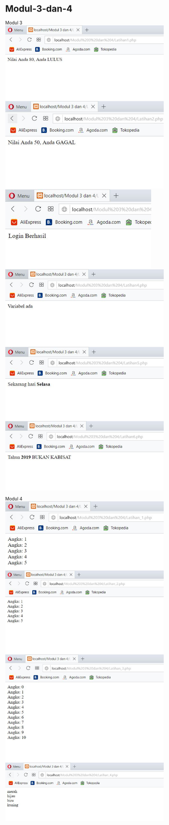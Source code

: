 # Modul-3-dan-4
Modul 3
![alt text](https://github.com/salmannaufal/Modul-3-dan-4/blob/master/Latihan1.JPG)
![alt text](https://github.com/salmannaufal/Modul-3-dan-4/blob/master/Latihan2.JPG)
![alt text](https://github.com/salmannaufal/Modul-3-dan-4/blob/master/Latihan3.JPG)
![alt text](https://github.com/salmannaufal/Modul-3-dan-4/blob/master/Latihan4.JPG)
![alt text](https://github.com/salmannaufal/Modul-3-dan-4/blob/master/Latihan5.JPG)
![alt text](https://github.com/salmannaufal/Modul-3-dan-4/blob/master/Latihan6.JPG)


Modul 4 
![alt text](https://github.com/salmannaufal/Modul-3-dan-4/blob/master/Latihan_1.JPG)
![alt text](https://github.com/salmannaufal/Modul-3-dan-4/blob/master/Latihan_2.JPG)
![alt text](https://github.com/salmannaufal/Modul-3-dan-4/blob/master/Latihan_3.JPG)
![alt text](https://github.com/salmannaufal/Modul-3-dan-4/blob/master/Latihan_4.JPG)
